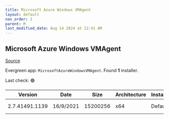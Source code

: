 ```yaml
---
title: Microsoft Azure Windows VMAgent
layout: default
nav_order: 2
parent: M
last_modified_date: Aug 14 2024 at 12:41 AM
---
```


## Microsoft Azure Windows VMAgent

[Source](https://learn.microsoft.com/en-us/azure/virtual-machines/extensions/agent-windows)

Evergreen app: `MicrosoftAzureWindowsVMAgent`. Found **1** installer.

Last check: 🟢

| Version        | Date      | Size     | Architecture | InstallerType | Type | URI                                                                                                                                                                                                                                                                                    |
| -------------- | --------- | -------- | ------------ | ------------- | ---- | -------------------------------------------------------------------------------------------------------------------------------------------------------------------------------------------------------------------------------------------------------------------------------------- |
| 2.7.41491.1139 | 16/9/2021 | 15200256 | x64          | Default       | msi  | [https://github.com/Azure/WindowsVMAgent/releases/download/2.7.41491.1139AMD64/WindowsAzureVmAgent.amd64_2.7.41491.1139_2408131139.fre.msi](https://github.com/Azure/WindowsVMAgent/releases/download/2.7.41491.1139AMD64/WindowsAzureVmAgent.amd64_2.7.41491.1139_2408131139.fre.msi) |
